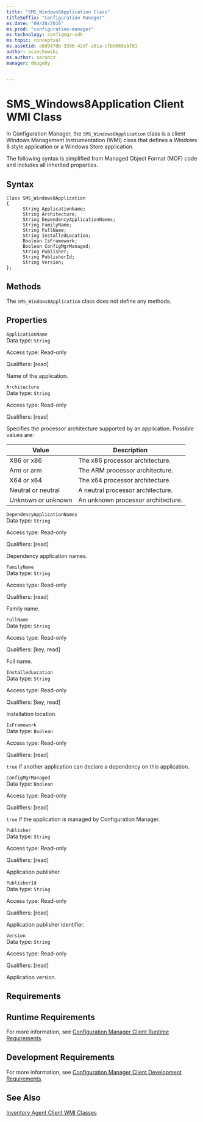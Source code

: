 ```yaml
---
title: "SMS_Windows8Application Class"
titleSuffix: "Configuration Manager"
ms.date: "09/20/2016"
ms.prod: "configuration-manager"
ms.technology: configmgr-sdk
ms.topic: conceptual
ms.assetid: a8d947db-3396-42df-a01a-cfb9665ebf81
author: aczechowski
ms.author: aaroncz
manager: dougeby


---
```

# SMS_Windows8Application Client WMI Class
In Configuration Manager, the `SMS_Windows8Application` class is a client Windows Management Instrumentation (WMI) class that defines a Windows 8 style application or a Windows Store application.  

 The following syntax is simplified from Managed Object Format (MOF) code and includes all inherited properties.  

## Syntax  

```  
Class SMS_Windows8Application  
{  
      String ApplicationName;  
      String Architecture;  
      String DependencyApplicationNames;  
      String FamilyName;  
      String FullName;  
      String InstalledLocation;  
      Boolean IsFramework;  
      Boolean ConfigMgrManaged;  
      String Publisher;  
      String PublisherId;  
      String Version;  
};  
```  

## Methods  
 The `SMS_Windows8Application` class does not define any methods.  

## Properties  
 `ApplicationName`  
 Data type: `String`  

 Access type: Read-only  

 Qualifiers: [read]  

 Name of the application.  

 `Architecture`  
 Data type: `String`  

 Access type: Read-only  

 Qualifiers: [read]  

 Specifies the processor architecture supported by an application. Possible values are:  

|Value|Description|  
|-----------|-----------------|  
|X86 or x86|The x86 processor architecture.|  
|Arm or arm|The ARM processor architecture.|  
|X64 or x64|The x64 processor architecture.|  
|Neutral or neutral|A neutral processor architecture.|  
|Unknown or unknown|An unknown processor architecture.|  

 `DependencyApplicationNames`  
 Data type: `String`  

 Access type: Read-only  

 Qualifiers: [read]  

 Dependency application names.  

 `FamilyName`  
 Data type: `String`  

 Access type: Read-only  

 Qualifiers: [read]  

 Family name.  

 `FullName`  
 Data type: `String`  

 Access type: Read-only  

 Qualifiers: [key, read]  

 Full name.  

 `InstalledLocation`  
 Data type: `String`  

 Access type: Read-only  

 Qualifiers: [key, read]  

 Installation location.  

 `IsFramework`  
 Data type: `Boolean`  

 Access type: Read-only  

 Qualifiers: [read]  

 `true` if another application can declare a dependency on this application.  

 `ConfigMgrManaged`  
 Data type: `Boolean`  

 Access type: Read-only  

 Qualifiers: [read]  

 `true` if the application is managed by Configuration Manager.  

 `Publisher`  
 Data type: `String`  

 Access type: Read-only  

 Qualifiers: [read]  

 Application publisher.  

 `PublisherId`  
 Data type: `String`  

 Access type: Read-only  

 Qualifiers: [read]  

 Application publisher identifier.  

 `Version`  
 Data type: `String`  

 Access type: Read-only  

 Qualifiers: [read]  

 Application version.  

## Requirements  

## Runtime Requirements  
 For more information, see [Configuration Manager Client Runtime Requirements](../../../../../develop/core/reqs/client-runtime-requirements.md).  

## Development Requirements  
 For more information, see [Configuration Manager Client Development Requirements](../../../../../develop/core/reqs/client-development-requirements.md).  

## See Also  
 [Inventory Agent Client WMI Classes](../../../../../develop/reference/core/clients/client-classes/inventory-agent-client-wmi-classes.md)
